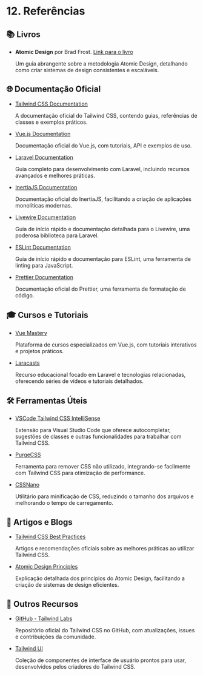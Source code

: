 # 12. Referências

## 📚 Livros

- **Atomic Design** por Brad Frost. [Link para o livro](https://atomicdesign.bradfrost.com/)
  
  Um guia abrangente sobre a metodologia Atomic Design, detalhando como criar sistemas de design consistentes e escaláveis.

## 🌐 Documentação Oficial

- [Tailwind CSS Documentation](https://tailwindcss.com/docs)
  
  A documentação oficial do Tailwind CSS, contendo guias, referências de classes e exemplos práticos.

- [Vue.js Documentation](https://v3.vuejs.org/)
  
  Documentação oficial do Vue.js, com tutoriais, API e exemplos de uso.

- [Laravel Documentation](https://laravel.com/docs)
  
  Guia completo para desenvolvimento com Laravel, incluindo recursos avançados e melhores práticas.

- [InertiaJS Documentation](https://inertiajs.com/)
  
  Documentação oficial do InertiaJS, facilitando a criação de aplicações monolíticas modernas.

- [Livewire Documentation](https://laravel-livewire.com/docs/2.x/quickstart)
  
  Guia de início rápido e documentação detalhada para o Livewire, uma poderosa biblioteca para Laravel.

- [ESLint Documentation](https://eslint.org/docs/user-guide/getting-started)
  
  Guia de início rápido e documentação para ESLint, uma ferramenta de linting para JavaScript.

- [Prettier Documentation](https://prettier.io/docs/en/index.html)
  
  Documentação oficial do Prettier, uma ferramenta de formatação de código.

## 🎓 Cursos e Tutoriais

- [Vue Mastery](https://www.vuemastery.com/)
  
  Plataforma de cursos especializados em Vue.js, com tutoriais interativos e projetos práticos.

- [Laracasts](https://laracasts.com/)
  
  Recurso educacional focado em Laravel e tecnologias relacionadas, oferecendo séries de vídeos e tutoriais detalhados.

## 🛠️ Ferramentas Úteis

- [VSCode Tailwind CSS IntelliSense](https://marketplace.visualstudio.com/items?itemName=bradlc.vscode-tailwindcss)
  
  Extensão para Visual Studio Code que oferece autocompletar, sugestões de classes e outras funcionalidades para trabalhar com Tailwind CSS.

- [PurgeCSS](https://purgecss.com/)
  
  Ferramenta para remover CSS não utilizado, integrando-se facilmente com Tailwind CSS para otimização de performance.

- [CSSNano](https://cssnano.co/)
  
  Utilitário para minificação de CSS, reduzindo o tamanho dos arquivos e melhorando o tempo de carregamento.

## 📄 Artigos e Blogs

- [Tailwind CSS Best Practices](https://tailwindcss.com/docs/best-practices)
  
  Artigos e recomendações oficiais sobre as melhores práticas ao utilizar Tailwind CSS.

- [Atomic Design Principles](https://atomicdesign.bradfrost.com/chapter-2/)
  
  Explicação detalhada dos princípios do Atomic Design, facilitando a criação de sistemas de design eficientes.

## 🔗 Outros Recursos

- [GitHub - Tailwind Labs](https://github.com/tailwindlabs)
  
  Repositório oficial do Tailwind CSS no GitHub, com atualizações, issues e contribuições da comunidade.

- [Tailwind UI](https://tailwindui.com/)
  
  Coleção de componentes de interface de usuário prontos para usar, desenvolvidos pelos criadores do Tailwind CSS.
